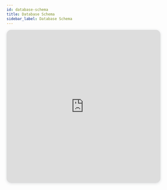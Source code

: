 ```yaml
---
id: database-schema
title: Database Schema 
sidebar_label: Database Schema
---
```


<iframe width="100%" height="500px" style="box-shadow: 0 2px 8px 0 rgba(63,69,81,0.16); border-radius:15px;" allowtransparency="true" allowfullscreen="true" scrolling="no" title="Zinger Database Schema" frameborder="0" src="https://drawsql.app/zinger-technologies/diagrams/zinger-v2/embed"></iframe> 
